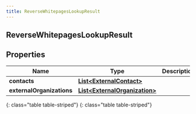 ```yaml
---
title: ReverseWhitepagesLookupResult
---
```

## ReverseWhitepagesLookupResult


## Properties

| Name | Type | Description | Notes |
| ------------ | ------------- | ------------- | ------------- |
| **contacts** | [**List&lt;ExternalContact&gt;**](ExternalContact.html) |  |  [optional] |
| **externalOrganizations** | [**List&lt;ExternalOrganization&gt;**](ExternalOrganization.html) |  |  [optional] |
{: class="table table-striped"}
{: class="table table-striped"}


